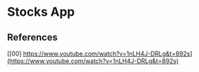 # Stocks App

## References

[[00] https://www.youtube.com/watch?v=1nLH4J-DRLg&t=892s](https://www.youtube.com/watch?v=1nLH4J-DRLg&t=892s)
